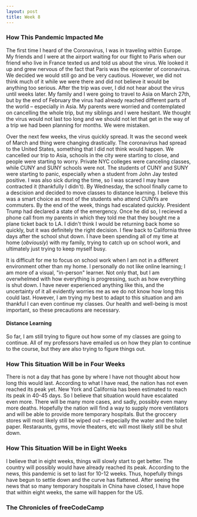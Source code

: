 ```yaml
---
layout: post
title: Week 8
---
```


### How This Pandemic Impacted Me

The first time I heard of the Coronavirus, I was in traveling within Europe. My friends and I were at the airport waiting for our flight to Paris when our friend who live in France texted us and told us about the virus. We looked it up and grew nervous of the fact that Paris was the epicenter of coronavirus. We decided we would still go and be very cautious. However, we did not think much of it while we were there and did not believe it would be anything too serious. After the trip was over, I did not hear about the virus until weeks later. My family and I were going to travel to Asia on March 27th, but by the end of February the virus had already reached different parts of the world – especially in Asia. My parents were worried and contemplated on cancelling the whole trip, but my siblings and I were hesitant. We thought the virus would not last too long and we should not let that get in the way of a trip we had been planning for months. We were mistaken.

Over the next few weeks, the virus quickly spread. It was the second week of March and thing were changing drastically. The coronavirus had spread to the United States, something that I did not think would happen. We cancelled our trip to Asia, schools in the city were starting to close, and people were starting to worry. Private NYC colleges were canceling classes, while CUNY and SUNY schools were not. The students of CUNY and SUNY were starting to panic, especially when a student from John Jay tested positive. I was also sick during the time, so I was scared I may have contracted it (thankfully I didn't). By Wednesday, the school finally came to a descision and decided to move classes to distance learning. I believe this was a smart choice as most of the students who attend CUNYs are commuters. By the end of the week, things had escalated quickly. President Trump had declared a state of the emergency. Once he did so, I recieved a phone call from my parents in which they told me that they bought me a plane ticket back to LA. I didn't think I would be returning back home so quickly, but it was definitely the right decision. I flew back to California three days after the school shut down. I have been spending all of my time at home (*obviously*) with my family, trying to catch up on school work, and ultimately just trying to keep myself busy. 

It is difficult for me to focus on school work when I am not in a different environment other than my home. I personally do not like online learning; I am more of a visual, "in-person" learner. Not only that, but I am overwhelmed with how everything is progressing, such as how everything is shut down. I have never experienced anything like this, and the uncertainty of it all evidently worries me as we do not know how long this could last. However, I am trying my best to adapt to this situation and am thankful I can even continue my classes. Our health and well-being is most important, so these precautions are necessary.

#### Distance Learning

So far, I am still trying to figure out how some of my classes are going to continue. All of my professors have emailed us on how they plan to continue to the course, but they are also trying to figure things out. 

### How This Situation Will be in Four Weeks

There is not a day that has gone by where I have not thought about how long this would last. According to what I have read, the nation has not even reached its peak yet. New York and California has been estimated to reach its peak in 40-45 days. So I believe that situation would have escalated even more. There will be many more cases, and sadly, possibly even many more deaths. Hopefully the nation will find a way to supply more ventilators and will be able to provide more temporary hospitals. But the groccery stores will most likely still be wiped out – especially the water and the toilet paper. Restaraunts, gyms, movie theaters, etc will most likely still be shut down.

### How This Situation Will be in Eight Weeks

I believe that in eight weeks, things will slowly start to get better. The country will possibly would have already reached its peak. According to the news, this pandemic is set to last for 10-12 weeks. Thus, hopefully things have begun to settle down and the curve has flattened. After seeing the news that so many temporary hospitals in China have closed, I have hope that within eight weeks, the same will happen for the US.

### The Chronicles of freeCodeCamp
